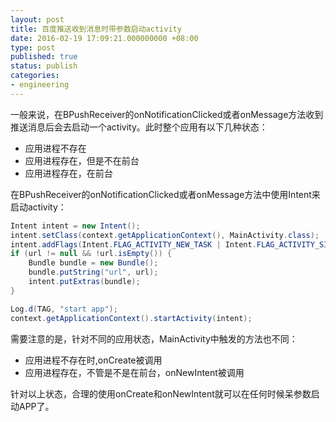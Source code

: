 ```yaml
---
layout: post
title: 百度推送收到消息时带参数启动activity
date: 2016-02-19 17:09:21.000000000 +08:00
type: post
published: true
status: publish
categories:
- engineering
---
```

一般来说，在BPushReceiver的onNotificationClicked或者onMessage方法收到推送消息后会去启动一个activity。此时整个应用有以下几种状态：
+ 应用进程不存在
+ 应用进程存在，但是不在前台
+ 应用进程存在，在前台

在BPushReceiver的onNotificationClicked或者onMessage方法中使用Intent来启动activity：

```java
Intent intent = new Intent();
intent.setClass(context.getApplicationContext(), MainActivity.class);
intent.addFlags(Intent.FLAG_ACTIVITY_NEW_TASK | Intent.FLAG_ACTIVITY_SINGLE_TOP);
if (url != null && !url.isEmpty()) {
    Bundle bundle = new Bundle();
    bundle.putString("url", url);
    intent.putExtras(bundle);
}

Log.d(TAG, "start app");
context.getApplicationContext().startActivity(intent);
```

需要注意的是，针对不同的应用状态，MainActivity中触发的方法也不同：
+ 应用进程不存在时,onCreate被调用
+ 应用进程存在，不管是不是在前台，onNewIntent被调用

针对以上状态，合理的使用onCreate和onNewIntent就可以在任何时候呆参数启动APP了。